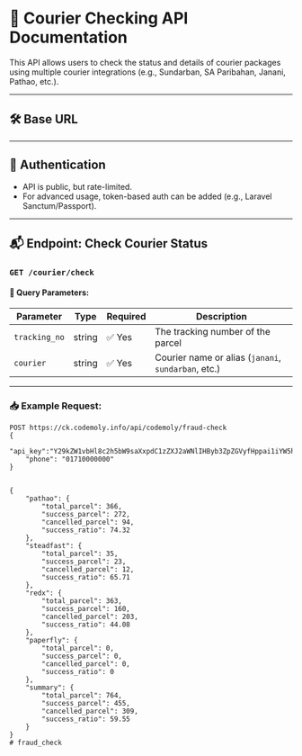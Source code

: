 # 📮 Courier Checking API Documentation

This API allows users to check the status and details of courier packages using multiple courier integrations (e.g., Sundarban, SA Paribahan, Janani, Pathao, etc.).

---

## 🛠️ Base URL


---

## 🔐 Authentication

- API is public, but rate-limited.
- For advanced usage, token-based auth can be added (e.g., Laravel Sanctum/Passport).

---

## 📬 Endpoint: Check Courier Status

### `GET /courier/check`

#### 🧾 Query Parameters:

| Parameter     | Type   | Required | Description                            |
|---------------|--------|----------|----------------------------------------|
| `tracking_no` | string | ✅ Yes    | The tracking number of the parcel      |
| `courier`     | string | ✅ Yes    | Courier name or alias (`janani`, `sundarban`, etc.) |

---

### 📥 Example Request:

```https
POST https://ck.codemoly.info/api/codemoly/fraud-check
{
    "api_key":"Y29kZW1vbHl8c2h5bW9saXxpdC1zZXJ2aWNlIHByb3ZpZGVyfHppai1iYW5haWNoZQ==",
    "phone": "01710000000"
}


{
    "pathao": {
        "total_parcel": 366,
        "success_parcel": 272,
        "cancelled_parcel": 94,
        "success_ratio": 74.32
    },
    "steadfast": {
        "total_parcel": 35,
        "success_parcel": 23,
        "cancelled_parcel": 12,
        "success_ratio": 65.71
    },
    "redx": {
        "total_parcel": 363,
        "success_parcel": 160,
        "cancelled_parcel": 203,
        "success_ratio": 44.08
    },
    "paperfly": {
        "total_parcel": 0,
        "success_parcel": 0,
        "cancelled_parcel": 0,
        "success_ratio": 0
    },
    "summary": {
        "total_parcel": 764,
        "success_parcel": 455,
        "cancelled_parcel": 309,
        "success_ratio": 59.55
    }
}
# fraud_check

